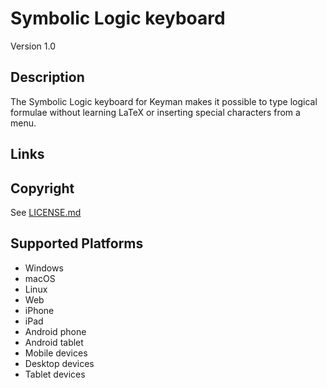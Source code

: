 Symbolic Logic keyboard
==============

Version 1.0

Description
-----------
The Symbolic Logic keyboard for Keyman makes it possible to type logical formulae without learning LaTeX or inserting special characters from a menu.

Links
-----

Copyright
---------
See [LICENSE.md](LICENSE.md)

Supported Platforms
-------------------
 * Windows
 * macOS
 * Linux
 * Web
 * iPhone
 * iPad
 * Android phone
 * Android tablet
 * Mobile devices
 * Desktop devices
 * Tablet devices

